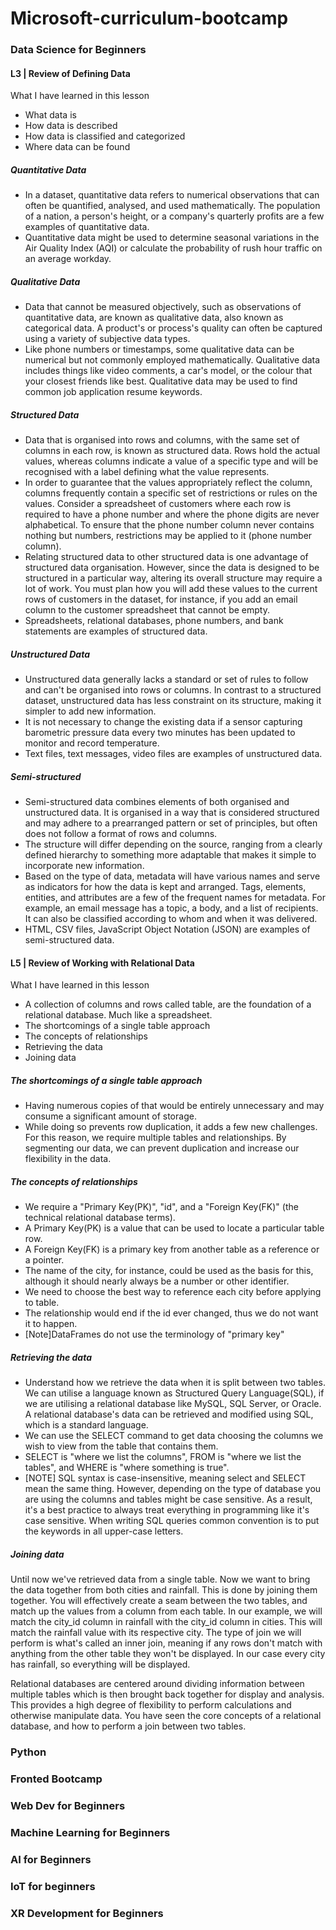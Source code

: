 # Microsoft-curriculum-bootcamp

### Data Science for Beginners

#### L3 | Review of Defining Data
What I have learned in this lesson
- What data is
- How data is described
- How data is classified and categorized
- Where data can be found

##### Quantitative Data
- In a dataset, quantitative data refers to numerical observations that can often be quantified, analysed, and used mathematically. The population of a nation, a person's height, or a company's quarterly profits are a few examples of quantitative data. 
- Quantitative data might be used to determine seasonal variations in the Air Quality Index (AQI) or calculate the probability of rush hour traffic on an average workday.

##### Qualitative Data
- Data that cannot be measured objectively, such as observations of quantitative data, are known as qualitative data, also known as categorical data. 
A product's or process's quality can often be captured using a variety of subjective data types. 
- Like phone numbers or timestamps, some qualitative data can be numerical but not commonly employed mathematically. Qualitative data includes things like video comments, a car's model, or the colour that your closest friends like best. Qualitative data may be used to find common job application resume keywords.

##### Structured Data
- Data that is organised into rows and columns, with the same set of columns in each row, is known as structured data. Rows hold the actual values, whereas columns indicate a value of a specific type and will be recognised with a label defining what the value represents. 
- In order to guarantee that the values appropriately reflect the column, columns frequently contain a specific set of restrictions or rules on the values. Consider a spreadsheet of customers where each row is required to have a phone number and where the phone digits are never alphabetical. To ensure that the phone number column never contains nothing but numbers, restrictions may be applied to it (phone number column).
- Relating structured data to other structured data is one advantage of structured data organisation. However, since the data is designed to be structured in a particular way, altering its overall structure may require a lot of work. You must plan how you will add these values to the current rows of customers in the dataset, for instance, if you add an email column to the customer spreadsheet that cannot be empty.
- Spreadsheets, relational databases, phone numbers, and bank statements are examples of structured data.

##### Unstructured Data
- Unstructured data generally lacks a standard or set of rules to follow and can't be organised into rows or columns. In contrast to a structured dataset, unstructured data has less constraint on its structure, making it simpler to add new information. 
- It is not necessary to change the existing data if a sensor capturing barometric pressure data every two minutes has been updated to monitor and record temperature.
- Text files, text messages, video files are examples of unstructured data.

##### Semi-structured
- Semi-structured data combines elements of both organised and unstructured data. It is organised in a way that is considered structured and may adhere to a prearranged pattern or set of principles, but often does not follow a format of rows and columns. 
- The structure will differ depending on the source, ranging from a clearly defined hierarchy to something more adaptable that makes it simple to incorporate new information. 
- Based on the type of data, metadata will have various names and serve as indicators for how the data is kept and arranged. Tags, elements, entities, and attributes are a few of the frequent names for metadata. For example, an email message has a topic, a body, and a list of recipients. It can also be classified according to whom and when it was delivered.
- HTML, CSV files, JavaScript Object Notation (JSON) are examples of semi-structured data.


#### L5 | Review of Working with Relational Data
What I have learned in this lesson
- A collection of columns and rows called table, are the foundation of a relational database. Much like a spreadsheet. 
- The shortcomings of a single table approach
- The concepts of relationships
- Retrieving the data
- Joining data

##### The shortcomings of a single table approach
- Having numerous copies of that would be entirely unnecessary and may consume a significant amount of storage. 
- While doing so prevents row duplication, it adds a few new challenges. For this reason, we require multiple tables and relationships. By segmenting our data, we can prevent duplication and increase our flexibility in the data.

##### The concepts of relationships

- We require a "Primary Key(PK)", "id", and a "Foreign Key(FK)" (the technical relational database terms). 
- A Primary Key(PK) is a value that can be used to locate a particular table row. 
- A Foreign Key(FK) is a primary key from another table as a reference or a pointer. 
- The name of the city, for instance, could be used as the basis for this, although it should nearly always be a number or other identifier. 
- We need to choose the best way to reference each city before applying to table. 
- The relationship would end if the id ever changed, thus we do not want it to happen.
- [Note]DataFrames do not use the terminology of "primary key"

##### Retrieving the data

- Understand how we retrieve the data when it is split between two tables. We can utilise a language known as Structured Query Language(SQL), if we are utilising a relational database like MySQL, SQL Server, or Oracle. A relational database's data can be retrieved and modified using SQL, which is a standard language.
- We can use the SELECT command to get data choosing the columns we wish to view from the table that contains them.
- SELECT is "where we list the columns", FROM is "where we list the tables", and WHERE is "where something is true".
- [NOTE] SQL syntax is case-insensitive, meaning select and SELECT mean the same thing. However, depending on the type of database you are using the columns and tables might be case sensitive. As a result, it's a best practice to always treat everything in programming like it's case sensitive. When writing SQL queries common convention is to put the keywords in all upper-case letters.


##### Joining data
Until now we've retrieved data from a single table. Now we want to bring the data together from both cities and rainfall. This is done by joining them together. You will effectively create a seam between the two tables, and match up the values from a column from each table. In our example, we will match the city_id column in rainfall with the city_id column in cities. This will match the rainfall value with its respective city. The type of join we will perform is what's called an inner join, meaning if any rows don't match with anything from the other table they won't be displayed. In our case every city has rainfall, so everything will be displayed.

Relational databases are centered around dividing information between multiple tables which is then brought back together for display and analysis. This provides a high degree of flexibility to perform calculations and otherwise manipulate data. You have seen the core concepts of a relational database, and how to perform a join between two tables.








### Python
### Fronted Bootcamp
### Web Dev for Beginners 
### Machine Learning for Beginners 
### AI for Beginners 
### IoT for beginners 
### XR Development for Beginners 
